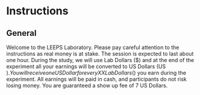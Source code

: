 # Instructions

## General

Welcome to the LEEPS Laboratory. Please pay careful attention to the
instructions as real money is at stake. The session is expected to
last about one hour.  During the study, we will use Lab Dollars ($)
and at the end of the experiment all your earnings will be converted
to US Dollars (US $). You will receive one US Dollar for every XX Lab
Dollars ($) you earn during the experiment. All earnings will be paid
in cash, and participants do not risk losing money. You are guaranteed
a show up fee of 7 US Dollars.
